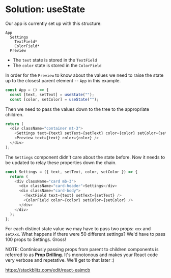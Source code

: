 # Solution: useState

Our app is currently set up with this structure:

```
App
  Settings
    TextField*
    ColorField*
  Preview
```

- The `text` state is stored in the `TextField`
- The `color` state is stored in the `ColorField`

In order for the `Preview` to know about the values we need to raise the state up to the closest parent element -- `App` in this example.

```js
const App = () => {
  const [text, setText] = useState("");
  const [color, setColor] = useState("");
```

Then we need to pass the values down to the tree to the appropriate children.

```js
return (
  <div className="container mt-3">
    <Settings text={text} setText={setText} color={color} setColor={setColor} />
    <Preview text={text} color={color} />
  </div>
);
```

The `Settings` component didn't care about the state before. Now it needs to be updated to relay these properties down the chain.

```js
const Settings = ({ text, setText, color, setColor }) => {
  return (
    <div className="card mb-3">
      <div className="card-header">Settings</div>
      <div className="card-body">
        <TextField text={text} setText={setText} />
        <ColorField color={color} setColor={setColor} />
      </div>
    </div>
  );
};
```

For each distinct state value we may have to pass two props: `xxx` and `setXxx`. What happens if there were 50 different settings? We'd have to pass 100 props to Settings. Gross!

NOTE: Continiously passing props from parent to children components is referred to as **Prop Drilling**. It's monotonous and makes your React code very verbose and repetative. We'll get to that later :)

https://stackblitz.com/edit/react-eajmcb
